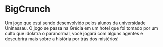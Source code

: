 # BigCrunch

Um jogo que está sendo desenvolvido pelos alunos da universidade Uninassau.
O jogo se passa na Grécia em um hotel que foi tomado por um culto que idolatra o paranormal, você jogará com alguns agentes e descubrirá mais sobre a história por trás dos mistérios!
